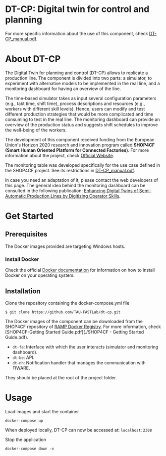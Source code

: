# **DT-CP: Digital twin for control and planning**

For more specific information about the use of this component, check [DT-CP_manual.pdf](./DT-CP_manual.pdf).

# About DT-CP

The Digital Twin for planning and control (DT-CP) allows to replicate a production line. The component is divided into two parts: a simulator, to experiment with alternative models to be implemented in the real line, and a monitoring dashboard for having an overview of the line.

The time-based simulator takes as input several configuration parameters (e.g., takt time, shift time), process descriptions and resources (e.g., workers with different skill levels). Hence, users can modify and test different production strategies that would be more complicated and time consuming to test in the real line. The monitoring dashboard can provide an overview of the production status and suggests shift schedules to improve the well-being of the workers.

The development of this component received funding from the European Union's Horizon 2020 research and innovation program called **SHOP4CF (Smart Human Oriented Platform for Connected Factories)**. For more information about the project, check [Official Website](https://shop4cf.eu/).

The monitoring table was developed specifically for the use case defined in the SHOP4CF project. See its restrictions in [DT-CP_manual.pdf](./DT-CP_manual.pdf).

In case you need an adaptation of it, please contact the web developers of this page.
The general idea behind the monitoring dashboard can be consulted in the following publication: [Enhancing Digital Twins of Semi-Automatic Production Lines by Digitizing Operator Skills](https://www.mdpi.com/2076-3417/13/3/1637).

# Get Started 
## Prerequisites

The Docker images provided are targeting Windows hosts.

### Install Docker

Check the official [Docker documentation](https://docs.docker.com/engine/) for information on how to install Docker on your operating system.

## Installation 

Clone the repository containing the docker-compose.yml file
```
$ git clone https://github.com/TAU-FASTLab/dt-cp.git 
```

The Docker images of the component can be downloaded from the SHOP4CF repository of [RAMP Docker Registry](https://docker.ramp.eu/). 
For more information, check [SHOP4CF-Getting Started Guide.pdf](./SHOP4CF - Getting Started Guide.pdf).
-	`dt-fe`: Interface with which the user interacts (simulator and monitoring dashboard).
-	`dt-be`: API.
-	`dt-nh`: Notification handler that manages the communication with FIWARE.

They should be placed at the root of the project folder.

# Usage

Load images and start the container
``` 
docker-compose up 
```

When deployed locally, DT-CP can now be accessed at: `localhost:2308`

Stop the application
``` 
docker-compose down -v
``` 
